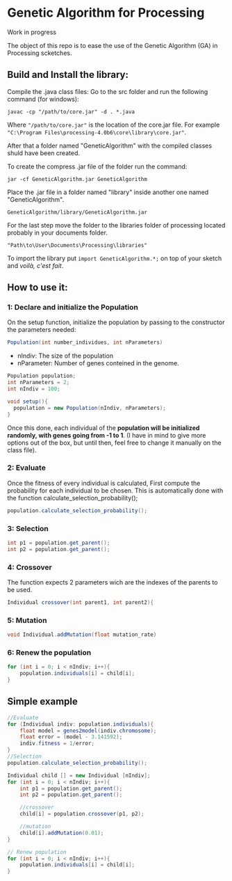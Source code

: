 # Genetic Algorithm for Processing

Work in progress

The object of this repo is to ease the use of the Genetic Algorithm (GA) in Processing scketches.

## Build and Install the library:

Compile the .java class files:
Go to the src folder and run the following command (for windows):

    javac -cp "/path/to/core.jar" -d . *.java

Where ```"/path/to/core.jar"``` is the location of the core.jar file. For example ```"C:\Program Files\processing-4.0b6\core\library\core.jar"```.

After that a folder named "GeneticAlgorithm" with the compiled classes shuld have been created.

To create the compress .jar file of the folder run the command:

    jar -cf GeneticAlgorithm.jar GeneticAlgorithm

Place the .jar file in a folder named "library" inside another one named "GeneticAlgorithm".

    GeneticAlgorithm/library/GeneticAlgorithm.jar

For the last step move the folder to the libraries folder of processing located probably in your documents folder.

    "Path\to\User\Documents\Processing\libraries"

To import the library put ```import GeneticAlgorithm.*;``` on top of your sketch and *voilà, c'est fait*.

## How to use it:

### 1: Declare and initialize the Population

On the setup function, initialize the population by passing to the constructor the parameters needed:

```java
Population(int number_individues, int nParameters)
```
- nIndiv: The size of the population
- nParameter: Number of genes conteined in the genome.

```java
Population population;
int nParameters = 2;
int nIndiv = 100;

void setup(){
  population = new Population(nIndiv, nParameters);
}
```

Once this done, each individual of the **population will be initialized randomly, with genes going from -1 to 1**.
(I have in mind to give more options out of the box, but until then, feel free to change it manually on the class file).

### 2: Evaluate

Once the fitness of every individual is calculated, 
First compute the probability for each individual to be chosen.
This is automatically done with the function calculate_selection_probability();

```java
population.calculate_selection_probability();
```

### 3: Selection

```java
int p1 = population.get_parent();
int p2 = population.get_parent();
```

### 4: Crossover
The function expects 2 parameters wich are the indexes of the parents to be used.
```java
Individual crossover(int parent1, int parent2){
```

### 5: Mutation

```java
void Individual.addMutation(float mutation_rate)
```

### 6: Renew the population

```java
for (int i = 0; i < nIndiv; i++){
    population.individuals[i] = child[i];    
}
```

## Simple example
```java
//Evaluate
for (Individual indiv: population.individuals){
    float model = genes2model(indiv.chromosome);
    float error = (model - 3.141592);
    indiv.fitness = 1/error;
}
//Selection
population.calculate_selection_probability();

Individual child [] = new Individual [nIndiv];
for (int i = 0; i < nIndiv; i++){
    int p1 = population.get_parent();
    int p2 = population.get_parent();

    //crossover
    child[i] = population.crossover(p1, p2);

    //mutation
    child[i].addMutation(0.01);
}

// Renew population
for (int i = 0; i < nIndiv; i++){
    population.individuals[i] = child[i];    
}

```
